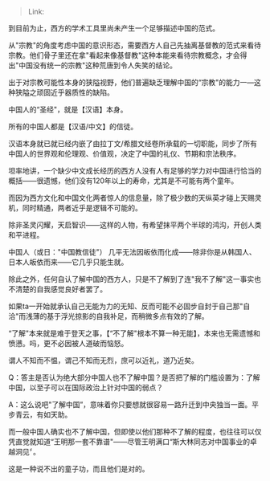 > Link: 

到目前为止，西方的学术工具里尚未产生一个足够描述中国的范式。

从"宗教"的角度考虑中国的意识形态，需要西方人自己先抽离基督教的范式来看待宗教。他们骨子里还在拿"看起来像基督教"这种本能来看待宗教概念，才会得出"中国没有统一的宗教"这种荒唐到令人失笑的结论。

出于对宗教可能性本身的狭隘视野，他们普遍缺乏理解中国的“宗教"的能力一—这种狭隘之顽固近乎器质性的缺陷。

中国人的“圣经"，就是【汉语】本身。

所有的中国人都是【汉语/中文】的信徒。

汉语本身就已就已经内嵌了由拉丁文/希腊文经卷所承载的一切职能，同步了所有中国人的世界观和伦理观、价值观，决定了中国的礼仪、节期和宗法秩序。

坦率地讲，一个缺少中文成长经历的西方人没有人有足够的学力对中国进行恰当的概括——很遗憾，他们没有120年以上的寿命，尤其是不可能有两个童年。

而因为西方文化和中国文化两者惊人的信息量，除了极少数的天纵英才碰上天赐灵机，同时精通，两者近乎是逻辑不可能的。

除非圣灵闪耀，天启智识——这样的人物，有希望抹平两个半球的鸿沟，开创人类和平进程。

中国人（或日："中国教信徒"） 几平无法因皈依而化成——除非你是从韩国人、日本人皈依而来——它几乎只能生就。

除此之外，任何自认了解中国的西方人，只是不了解到了连"我不了解"这一事实也不清楚的自我感觉良好者罢了。

如果ta一开始就承认自己无能为力的无知、反而可能不必固步自封于自己那"自洽"而浅薄的基于浮光掠影的自我补足，而稍微多点有效的了解。

“了解"本来就是难于登天之事，【“不了解"根本不算一种无能】，本来也无需遗憾和愤懑。吗，更不必因被人道破而恼怒。

谓人不知而不愠，谓己不知而无烈，庶可以近礼，道乃近矣。

Q：答主是否认为绝大部分中国人也不了解中国？是否把了解的门槛设置为：了解中国，以至子可以在国际政治上针对中国的弱点？

A：这么说吧"了解中国”，意味着你只要想就很容易一路升迁到中央独当一面。平步青云，有如天助。

而一般中国人确实也不了解中国，但即使以他们那种不了解的程度，也往往可以仅凭直觉就知道“王明那一套不靠谱"——尽管王明满口“斯大林同志对中国事业的卓越洞见〞。

这是一种说不出的童子功，而且他们是对的。

